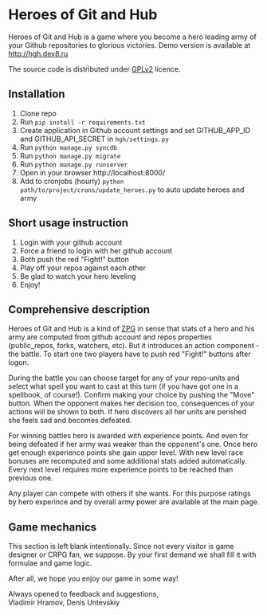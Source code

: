 Heroes of Git and Hub
=====================

Heroes of Git and Hub is a game where you become a hero leading army of your Github repositories to glorious victories. Demo version is available at http://hgh.dev8.ru

The source code is distributed under [GPLv2](http://www.gnu.org/licenses/old-licenses/gpl-2.0.html) licence.


Installation
------------

1. Clone repo
2. Run `pip install -r requirements.txt`
3. Create application in Github account settings and set GITHUB_APP_ID and GITHUB_API_SECRET in `hgh/settings.py`
4. Run `python manage.py syncdb`
5. Run `python manage.py migrate`
6. Run `python manage.py runserver`
7. Open in your browser http://localhost:8000/
8. Add to cronjobs (hourly) `python path/to/project/crons/update_heroes.py` to auto update heroes and army


Short usage instruction
-----------------------

1. Login with your github account
2. Force a friend to login with her github account
3. Both push the red "Fight!" button
4. Play off your repos against each other
5. Be glad to watch your hero leveling
6. Enjoy!


Comprehensive description
-------------------------

Heroes of Git and Hub is a kind of [ZPG](http://en.wikipedia.org/wiki/Zero-player_game) in sense that stats of a hero and his army are computed from github account and repos properties (public_repos, forks, watchers, etc). But it introduces an action component - the battle. To start one two players have to push red "Fight!" buttons after logon.

During the battle you can choose target for any of your repo-units and select what spell you want to cast at this turn (if you have got one in a spellbook, of course!). Confirm making your choice by pushing the "Move" button. When the opponent makes her decision too, consequences of your actions will be shown to both. If hero discovers all her units are perished she feels sad and becomes defeated.

For winning battles hero is awarded with experience points. And even for being defeated if her army was weaker than the opponent's one. Once hero get enough experience points she gain upper level. With new level race bonuses are recomputed and some additional stats added automatically. Every next level requires more experience points to be reached than previous one.

Any player can compete with others if she wants. For this purpose ratings by hero experince and by overall army power are available at the main page.


Game mechanics
--------------

This section is left blank intentionally. Since not every visitor is game designer or CRPG fan, we suppose. By your first demand we shall fill it with formulae and game logic.

After all, we hope you enjoy our game in some way!

Always opened to feedback and suggestions,  
Vladimir Hramov, Denis Untevskiy